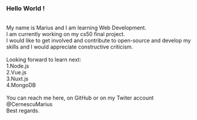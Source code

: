 ### Hello World !
</br>
My name is Marius and I am learning Web Development.</br>
I am currently working on my cs50 final project.
</br>
I would like to get involved and contribute to open-source and develop my skills and I would appreciate constructive criticism.</br>
</br>
Looking forward to learn next:</br>
1.Node.js</br>
2.Vue.js</br>
3.Nuxt.js</br>
4.MongoDB
</br></br>
You can reach me here, on GitHub or on my Twiter account @CernescuMarius</br>
Best regards.
<!--
**mariuscernescu/mariuscernescu** is a ✨ _special_ ✨ repository because its `README.md` (this file) appears on your GitHub profile.

Here are some ideas to get you started:

- 🔭 I’m currently working on ...
- 🌱 I’m currently learning ...
- 👯 I’m looking to collaborate on ...
- 🤔 I’m looking for help with ...
- 💬 Ask me about ...
- 📫 How to reach me: ...
- 😄 Pronouns: ...
- ⚡ Fun fact: ...
-->

